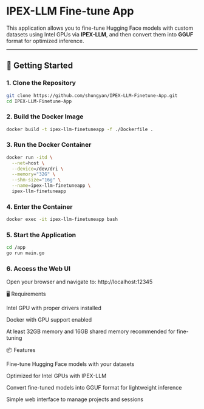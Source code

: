 # IPEX-LLM Fine-tune App

This application allows you to fine-tune Hugging Face models with custom datasets using Intel GPUs via **IPEX-LLM**, and then convert them into **GGUF** format for optimized inference.

---

## 🚀 Getting Started

### 1. Clone the Repository
```bash
git clone https://github.com/shungyan/IPEX-LLM-Finetune-App.git
cd IPEX-LLM-Finetune-App
```
### 2. Build the Docker Image
```bash
docker build -t ipex-llm-finetuneapp -f ./Dockerfile .
```
### 3. Run the Docker Container
```bash
docker run -itd \
  --net=host \
  --device=/dev/dri \
  --memory="32G" \
  --shm-size="16g" \
  --name=ipex-llm-finetuneapp \
  ipex-llm-finetuneapp
```
### 4. Enter the Container
```bash
docker exec -it ipex-llm-finetuneapp bash
```
### 5. Start the Application
```bash
cd /app
go run main.go
```
### 6. Access the Web UI

Open your browser and navigate to:
http://localhost:12345

🖥️ Requirements

Intel GPU with proper drivers installed

Docker with GPU support enabled

At least 32GB memory and 16GB shared memory recommended for fine-tuning

📦 Features

Fine-tune Hugging Face models with your datasets

Optimized for Intel GPUs with IPEX-LLM

Convert fine-tuned models into GGUF format for lightweight inference

Simple web interface to manage projects and sessions

   
